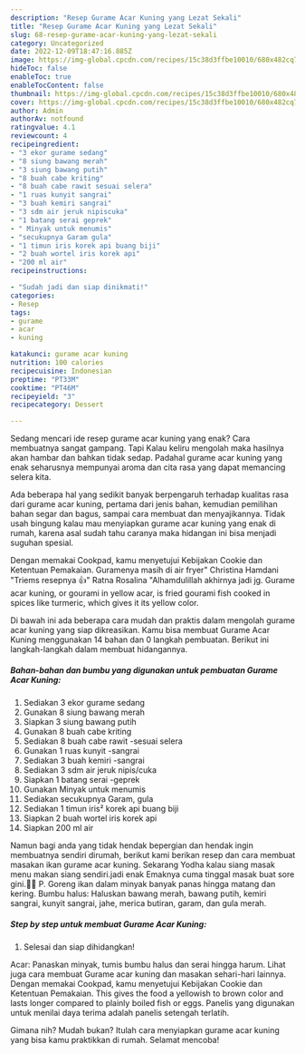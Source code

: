 ```yaml
---
description: "Resep Gurame Acar Kuning yang Lezat Sekali"
title: "Resep Gurame Acar Kuning yang Lezat Sekali"
slug: 68-resep-gurame-acar-kuning-yang-lezat-sekali
category: Uncategorized
date: 2022-12-09T18:47:16.885Z
image: https://img-global.cpcdn.com/recipes/15c38d3ffbe10010/680x482cq70/gurame-acar-kuning-foto-resep-utama.jpg
hideToc: false
enableToc: true
enableTocContent: false
thumbnail: https://img-global.cpcdn.com/recipes/15c38d3ffbe10010/680x482cq70/gurame-acar-kuning-foto-resep-utama.jpg
cover: https://img-global.cpcdn.com/recipes/15c38d3ffbe10010/680x482cq70/gurame-acar-kuning-foto-resep-utama.jpg
author: Admin
authorAv: notfound
ratingvalue: 4.1
reviewcount: 4
recipeingredient:
- "3 ekor gurame sedang"
- "8 siung bawang merah"
- "3 siung bawang putih"
- "8 buah cabe kriting"
- "8 buah cabe rawit sesuai selera"
- "1 ruas kunyit sangrai"
- "3 buah kemiri sangrai"
- "3 sdm air jeruk nipiscuka"
- "1 batang serai geprek"
- " Minyak untuk menumis"
- "secukupnya Garam gula"
- "1 timun iris korek api buang biji"
- "2 buah wortel iris korek api"
- "200 ml air"
recipeinstructions:

- "Sudah jadi dan siap dinikmati!"
categories:
- Resep
tags:
- gurame
- acar
- kuning

katakunci: gurame acar kuning 
nutrition: 100 calories
recipecuisine: Indonesian
preptime: "PT33M"
cooktime: "PT46M"
recipeyield: "3"
recipecategory: Dessert

---
```



Sedang mencari ide resep gurame acar kuning yang enak? Cara membuatnya sangat gampang. Tapi Kalau keliru mengolah maka hasilnya akan hambar dan bahkan tidak sedap. Padahal gurame acar kuning yang enak seharusnya mempunyai aroma dan cita rasa yang dapat memancing selera kita.


Ada beberapa hal yang sedikit banyak berpengaruh terhadap kualitas rasa dari gurame acar kuning, pertama dari jenis bahan, kemudian pemilihan bahan segar dan bagus, sampai cara membuat dan menyajikannya. Tidak usah bingung kalau mau menyiapkan gurame acar kuning yang enak di rumah, karena asal sudah tahu caranya maka hidangan ini bisa menjadi suguhan spesial.

Dengan memakai Cookpad, kamu menyetujui Kebijakan Cookie dan Ketentuan Pemakaian. Guramenya masih di air fryer&#34; Christina Hamdani &#34;Triems resepnya 👍&#34; Ratna Rosalina &#34;Alhamdulillah akhirnya jadi jg. Gurame acar kuning, or gourami in yellow acar, is fried gourami fish cooked in spices like turmeric, which gives it its yellow color.


Di bawah ini ada beberapa cara mudah dan praktis dalam mengolah gurame acar kuning yang siap dikreasikan. Kamu bisa membuat Gurame Acar Kuning menggunakan 14 bahan dan 0 langkah pembuatan. Berikut ini langkah-langkah dalam membuat hidangannya.

<!--inarticleads1-->

##### Bahan-bahan dan bumbu yang digunakan untuk pembuatan Gurame Acar Kuning:

1. Sediakan 3 ekor gurame sedang
1. Gunakan 8 siung bawang merah
1. Siapkan 3 siung bawang putih
1. Gunakan 8 buah cabe kriting
1. Sediakan 8 buah cabe rawit -sesuai selera
1. Gunakan 1 ruas kunyit -sangrai
1. Sediakan 3 buah kemiri -sangrai
1. Sediakan 3 sdm air jeruk nipis/cuka
1. Siapkan 1 batang serai -geprek
1. Gunakan  Minyak untuk menumis
1. Sediakan secukupnya Garam, gula
1. Sediakan 1 timun iris² korek api buang biji
1. Siapkan 2 buah wortel iris korek api
1. Siapkan 200 ml air


Namun bagi anda yang tidak hendak bepergian dan hendak ingin membuatnya sendiri dirumah, berikut kami berikan resep dan cara membuat masakan ikan gurame acar kuning. Sekarang Yodha kalau siang masak menu makan siang sendiri.jadi enak Emaknya cuma tinggal masak buat sore gini.🤣🤣 P. Goreng ikan dalam minyak banyak panas hingga matang dan kering. Bumbu halus: Haluskan bawang merah, bawang putih, kemiri sangrai, kunyit sangrai, jahe, merica butiran, garam, dan gula merah. 

<!--inarticleads2-->

##### Step by step untuk membuat Gurame Acar Kuning:


1. Selesai dan siap dihidangkan!

Acar: Panaskan minyak, tumis bumbu halus dan serai hingga harum. Lihat juga cara membuat Gurame acar kuning dan masakan sehari-hari lainnya. Dengan memakai Cookpad, kamu menyetujui Kebijakan Cookie dan Ketentuan Pemakaian. This gives the food a yellowish to brown color and lasts longer compared to plainly boiled fish or eggs. Panelis yang digunakan untuk menilai daya terima adalah panelis setengah terlatih. 

Gimana nih? Mudah bukan? Itulah cara menyiapkan gurame acar kuning yang bisa kamu praktikkan di rumah. Selamat mencoba!

